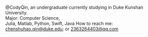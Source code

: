 @CodyQin, an undergraduate currently studying in Duke Kunshan University.  
Major: Computer Science,  
Julia, Matlab, Python, Swift, Java
How to reach me: chenshuhao.qin@duke.edu; or 2363264403@qq.com
